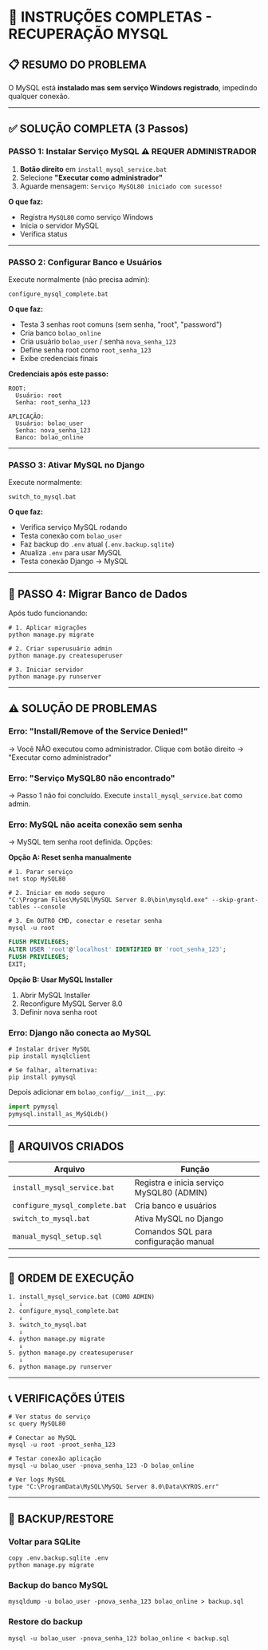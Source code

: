 # 🚀 INSTRUÇÕES COMPLETAS - RECUPERAÇÃO MYSQL

## 📋 RESUMO DO PROBLEMA

O MySQL está **instalado mas sem serviço Windows registrado**, impedindo qualquer conexão.

---

## ✅ SOLUÇÃO COMPLETA (3 Passos)

### **PASSO 1: Instalar Serviço MySQL** ⚠️ REQUER ADMINISTRADOR

1. **Botão direito** em `install_mysql_service.bat`
2. Selecione **"Executar como administrador"**
3. Aguarde mensagem: `Serviço MySQL80 iniciado com sucesso!`

**O que faz:**
- Registra `MySQL80` como serviço Windows
- Inicia o servidor MySQL
- Verifica status

---

### **PASSO 2: Configurar Banco e Usuários**

Execute normalmente (não precisa admin):
```batch
configure_mysql_complete.bat
```

**O que faz:**
- Testa 3 senhas root comuns (sem senha, "root", "password")
- Cria banco `bolao_online`
- Cria usuário `bolao_user` / senha `nova_senha_123`
- Define senha root como `root_senha_123`
- Exibe credenciais finais

**Credenciais após este passo:**
```
ROOT:
  Usuário: root
  Senha: root_senha_123

APLICAÇÃO:
  Usuário: bolao_user
  Senha: nova_senha_123
  Banco: bolao_online
```

---

### **PASSO 3: Ativar MySQL no Django**

Execute normalmente:
```batch
switch_to_mysql.bat
```

**O que faz:**
- Verifica serviço MySQL rodando
- Testa conexão com `bolao_user`
- Faz backup do `.env` atual (`.env.backup.sqlite`)
- Atualiza `.env` para usar MySQL
- Testa conexão Django → MySQL

---

## 🔄 PASSO 4: Migrar Banco de Dados

Após tudo funcionando:

```batch
# 1. Aplicar migrações
python manage.py migrate

# 2. Criar superusuário admin
python manage.py createsuperuser

# 3. Iniciar servidor
python manage.py runserver
```

---

## ⚠️ SOLUÇÃO DE PROBLEMAS

### **Erro: "Install/Remove of the Service Denied!"**
→ Você NÃO executou como administrador. Clique com botão direito → "Executar como administrador"

### **Erro: "Serviço MySQL80 não encontrado"**
→ Passo 1 não foi concluído. Execute `install_mysql_service.bat` como admin.

### **Erro: MySQL não aceita conexão sem senha**
→ MySQL tem senha root definida. Opções:

**Opção A: Reset senha manualmente**
```batch
# 1. Parar serviço
net stop MySQL80

# 2. Iniciar em modo seguro
"C:\Program Files\MySQL\MySQL Server 8.0\bin\mysqld.exe" --skip-grant-tables --console

# 3. Em OUTRO CMD, conectar e resetar senha
mysql -u root
```
```sql
FLUSH PRIVILEGES;
ALTER USER 'root'@'localhost' IDENTIFIED BY 'root_senha_123';
FLUSH PRIVILEGES;
EXIT;
```

**Opção B: Usar MySQL Installer**
1. Abrir MySQL Installer
2. Reconfigure MySQL Server 8.0
3. Definir nova senha root

### **Erro: Django não conecta ao MySQL**
```batch
# Instalar driver MySQL
pip install mysqlclient

# Se falhar, alternativa:
pip install pymysql
```

Depois adicionar em `bolao_config/__init__.py`:
```python
import pymysql
pymysql.install_as_MySQLdb()
```

---

## 📁 ARQUIVOS CRIADOS

| Arquivo | Função |
|---------|--------|
| `install_mysql_service.bat` | Registra e inicia serviço MySQL80 (ADMIN) |
| `configure_mysql_complete.bat` | Cria banco e usuários |
| `switch_to_mysql.bat` | Ativa MySQL no Django |
| `manual_mysql_setup.sql` | Comandos SQL para configuração manual |

---

## 🎯 ORDEM DE EXECUÇÃO

```
1. install_mysql_service.bat (COMO ADMIN)
   ↓
2. configure_mysql_complete.bat
   ↓
3. switch_to_mysql.bat
   ↓
4. python manage.py migrate
   ↓
5. python manage.py createsuperuser
   ↓
6. python manage.py runserver
```

---

## 📞 VERIFICAÇÕES ÚTEIS

```batch
# Ver status do serviço
sc query MySQL80

# Conectar ao MySQL
mysql -u root -proot_senha_123

# Testar conexão aplicação
mysql -u bolao_user -pnova_senha_123 -D bolao_online

# Ver logs MySQL
type "C:\ProgramData\MySQL\MySQL Server 8.0\Data\KYROS.err"
```

---

## 💾 BACKUP/RESTORE

### Voltar para SQLite
```batch
copy .env.backup.sqlite .env
python manage.py migrate
```

### Backup do banco MySQL
```batch
mysqldump -u bolao_user -pnova_senha_123 bolao_online > backup.sql
```

### Restore do backup
```batch
mysql -u bolao_user -pnova_senha_123 bolao_online < backup.sql
```
